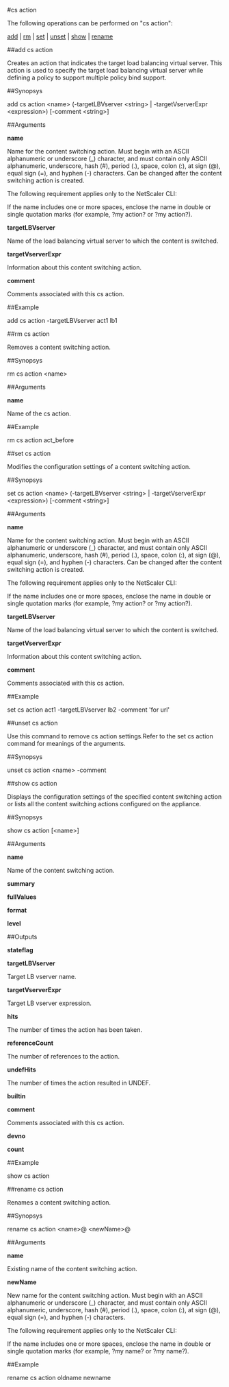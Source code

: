 #cs action

The following operations can be performed on "cs action":


[add](#add-cs-action) | [rm](#rm-cs-action) | [set](#set-cs-action) | [unset](#unset-cs-action) | [show](#show-cs-action) | [rename](#rename-cs-action)

##add cs action

Creates an action that indicates the target load balancing virtual server. This action is used to specify the target load balancing virtual server while defining a policy to support multiple policy bind support.


##Synopsys

add cs action &lt;name> (-targetLBVserver &lt;string> | -targetVserverExpr &lt;expression>) [-comment &lt;string>]


##Arguments

<b>name</b>
Name for the content switching action. Must begin with an ASCII alphanumeric or underscore (_) character, and must contain only ASCII alphanumeric, underscore, hash (#), period (.), space, colon (:), at sign (@), equal sign (=), and hyphen (-) characters. Can be changed after the content switching action is created.
The following requirement applies only to the NetScaler CLI:
If the name includes one or more spaces, enclose the name in double or single quotation marks (for example, ?my action? or ?my action?).

<b>targetLBVserver</b>
Name of the load balancing virtual server to which the content is switched.

<b>targetVserverExpr</b>
Information about this content switching action.

<b>comment</b>
Comments associated with this cs action.



##Example

 add cs action -targetLBVserver act1 lb1 

##rm cs action

Removes a content switching action.


##Synopsys

rm cs action &lt;name>


##Arguments

<b>name</b>
Name of the cs action.



##Example

rm cs action act_before

##set cs action

Modifies the configuration settings of a content switching action.


##Synopsys

set cs action &lt;name> (-targetLBVserver &lt;string> | -targetVserverExpr &lt;expression>) [-comment &lt;string>]


##Arguments

<b>name</b>
Name for the content switching action. Must begin with an ASCII alphanumeric or underscore (_) character, and must contain only ASCII alphanumeric, underscore, hash (#), period (.), space, colon (:), at sign (@), equal sign (=), and hyphen (-) characters. Can be changed after the content switching action is created.
The following requirement applies only to the NetScaler CLI:
If the name includes one or more spaces, enclose the name in double or single quotation marks (for example, ?my action? or ?my action?).

<b>targetLBVserver</b>
Name of the load balancing virtual server to which the content is switched.

<b>targetVserverExpr</b>
Information about this content switching action.

<b>comment</b>
Comments associated with this cs action.



##Example

set cs action act1 -targetLBVserver lb2 -comment 'for url'

##unset cs action

Use this command to remove cs action settings.Refer to the set cs action command for meanings of the arguments.


##Synopsys

unset cs action &lt;name> -comment


##show cs action

Displays the configuration settings of the specified content switching action or lists all the content switching actions configured on the appliance.


##Synopsys

show cs action [&lt;name>]


##Arguments

<b>name</b>
Name of the content switching action.

<b>summary</b>

<b>fullValues</b>

<b>format</b>

<b>level</b>



##Outputs

<b>stateflag</b>

<b>targetLBVserver</b>
Target LB vserver name.

<b>targetVserverExpr</b>
Target LB vserver expression.

<b>hits</b>
The number of times the action has been taken.

<b>referenceCount</b>
The number of references to the action.

<b>undefHits</b>
The number of times the action resulted in UNDEF.

<b>builtin</b>

<b>comment</b>
Comments associated with this cs action.

<b>devno</b>

<b>count</b>



##Example

show cs action

##rename cs action

Renames a content switching action.


##Synopsys

rename cs action &lt;name>@ &lt;newName>@


##Arguments

<b>name</b>
Existing name of the content switching action.

<b>newName</b>
New name for the content switching action. Must begin with an ASCII alphanumeric or underscore (_) character, and must contain only ASCII alphanumeric, underscore, hash (#), period (.), space, colon (:), at sign (@), equal sign (=), and hyphen (-) characters. 
The following requirement applies only to the NetScaler CLI:
If the name includes one or more spaces, enclose the name in double or single quotation marks (for example, ?my name? or ?my name?).



##Example

rename cs action oldname newname

